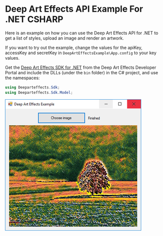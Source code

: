 # Deep Art Effects API Example For .NET CSHARP
Here is an example on how you can use the Deep Art Effects API for .NET to get a list of styles, upload an image and render an artwork.

If you want to try out the example, change the values for the apiKey, accessKey and secretKey in <code>DeepArtEffectsExample\App.config</code> to your key values.

Get the <a href="https://developer.deeparteffects.com/page/sdk">Deep Art Effects SDK for .NET</a> from the Deep Art Effects Developer Portal and include the DLLs (under the `bin` folder) in the C# project, and use the namespaces:

```csharp
using Deeparteffects.Sdk;
using Deeparteffects.Sdk.Model;
```

<img src="./Screenshot.PNG" alt="0" align="center" />
